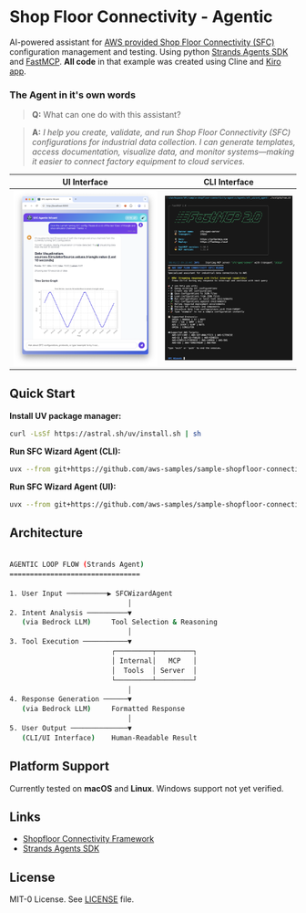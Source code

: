 Shop Floor Connectivity - Agentic
================================

AI-powered assistant for [AWS provided Shop Floor Connectivity (SFC)](https://github.com/aws-samples/shopfloor-connectivity) configuration management and testing. Using python [Strands Agents SDK](https://strandsagents.com/latest/documentation/docs/api-reference/agent/) and [FastMCP](https://gofastmcp.com/getting-started/welcome). **All code** in that example was created using Cline and [Kiro app](https://kiro.dev/).

### The Agent in it's own words

> **Q:** What can one do with this assistant?

>**A:** _I help you create, validate, and run Shop Floor Connectivity (SFC) configurations for industrial data collection. I can generate templates, access documentation, visualize data, and monitor systems—making it easier to connect factory equipment to cloud services._


| UI Interface | CLI Interface |
|--------------|---------------|
| ![UI Interface](agents/sfc_wizard_agent/sfc_wizard/img/ui.png) | ![CLI Interface](agents/sfc_wizard_agent/sfc_wizard/img/cli.png) |

## Quick Start

**Install UV package manager:**
```bash
curl -LsSf https://astral.sh/uv/install.sh | sh
```

**Run SFC Wizard Agent (CLI):**
```bash
uvx --from git+https://github.com/aws-samples/sample-shopfloor-connectivity-agentic.git#subdirectory=agents/sfc_wizard_agent agent
```

**Run SFC Wizard Agent (UI):**
```bash
uvx --from git+https://github.com/aws-samples/sample-shopfloor-connectivity-agentic.git#subdirectory=agents/sfc_wizard_agent sfc-wizard-ui
```


## Architecture

```sh

AGENTIC LOOP FLOW (Strands Agent)
================================

1. User Input ──────────▶ SFCWizardAgent
                             │
2. Intent Analysis ──────────▼
   (via Bedrock LLM)     Tool Selection & Reasoning
                             │
3. Tool Execution ───────────▼
                         ┌─────────┬─────────┐
                         │ Internal│   MCP   │
                         │  Tools  │ Server  │
                         └─────────┴─────────┘
                             │
4. Response Generation ──────▼
   (via Bedrock LLM)     Formatted Response
                             │
5. User Output ──────────────▼
   (CLI/UI Interface)    Human-Readable Result
```

## Platform Support

Currently tested on **macOS** and **Linux**. Windows support not yet verified.

## Links

- [Shopfloor Connectivity Framework](https://github.com/aws-samples/shopfloor-connectivity)
- [Strands Agents SDK](https://github.com/strands-agents/sdk-python)

## License

MIT-0 License. See [LICENSE](LICENSE) file.
